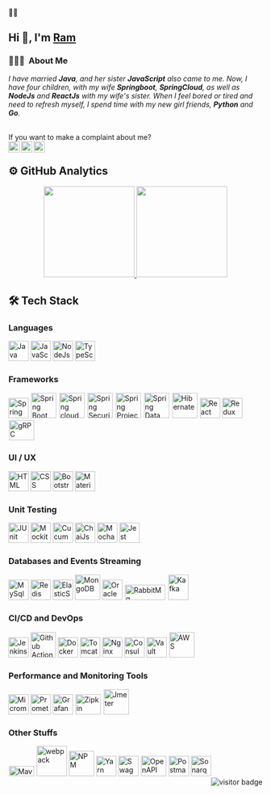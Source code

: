 🌱🔭
## Hi 👋, I'm <a href="https://in.linkedin.com/in/rammohan222">Ram</a>
<!--### Hi there 👋-->
### 👨🏻‍💻 &nbsp;About Me 

<p>
  <i>
I have married <strong>Java</strong>, and her sister <strong>JavaScript</strong> also came to me. Now, I have four children, with my wife <strong>Springboot</strong>, <strong>SpringCloud</strong>, as well as <strong>NodeJs</strong> and <strong>ReactJs</strong> with my wife's sister. When I feel bored or tired and need to refresh myself, I spend time with my new girl friends, <strong>Python</strong> and <strong>Go</strong>.
  </i>
</p>
 
<br>

<div>
If you want to make a complaint about me? 
</div>
<a href="mailto:ram222mohan@gmail.com">
  <img align="left" alt="Ram's Gmail" width="22px" src="https://cdn.jsdelivr.net/npm/simple-icons@3.4.0/icons/gmail.svg" />
</a>
<a href="https://www.linkedin.com/in/rammohan222/">
  <img align="left" alt="Ram's LinkdeIN" width="22px" src="https://cdn.jsdelivr.net/npm/simple-icons@v3/icons/linkedin.svg" />
</a>
<!-- 
<a href="https://twitter.com/rammohan222">
  <img align="left" alt="Ram| Twitter" width="22px" src="https://cdn.jsdelivr.net/npm/simple-icons@v3/icons/twitter.svg" />
</a> 
-->
<a href="https://blog.ram222mohan.com/">
  <img align="left" alt="ram222mohan's blog" width="22px" src="https://cdn.jsdelivr.net/npm/simple-icons@3.4.0/icons/hashnode.svg" />
</a>

<br />

## ⚙ GitHub Analytics

<p align="center">
<a href="https://github.com/rammohan222">
  <img height="180em" src="https://github-readme-stats-eight-theta.vercel.app/api?username=rammohan222&show_icons=true&theme=cobalt&include_all_commits=true&count_private=true"/>
  <img height="180em" src="https://github-readme-stats-eight-theta.vercel.app/api/top-langs/?username=rammohan222&layout=compact&langs_count=8&theme=cobalt"/>
</a>
</p>

## 🛠 Tech Stack

### Languages
<!-- 
For Icon's
https://github.com/tandpfun/skill-icons 
https://github.com/marwin1991/profile-technology-icons
-->
<div>
  <img title="Java" src="https://skillicons.dev/icons?i=java" width="40px">
  <img title ="JavaScript" src="https://skillicons.dev/icons?i=js" width="40px">
  <img title="NodeJs" src="https://skillicons.dev/icons?i=nodejs" width="40px">
  <img title ="TypeScript" src="https://skillicons.dev/icons?i=ts" width="40px">
</div>

### Frameworks

<div>
<img title="Spring" src="https://user-images.githubusercontent.com/25181517/117201470-f6d56780-adec-11eb-8f7c-e70e376cfd07.png" width="40px">
<img title="Spring Boot" src="https://pbs.twimg.com/profile_images/1235868806079057921/fTL08u_H_400x400.png" width="50px" style="border: 1px solid white">
<img title="Spring cloud" src="https://avatars.githubusercontent.com/u/8216893?s=200&v=4" width="50px" style="border: 1px solid white">
<img title="Spring Security" src="https://pbs.twimg.com/profile_images/1235983944463585281/AWCKLiJh_400x400.png" width="50px" style="border: 1px solid white">
<img title="Spring Project Reactor" src="https://pbs.twimg.com/profile_images/1235875169127796736/yuLH2iKt_400x400.png" width="50px" style="border: 1px solid white">
<img title="Spring Data" src="https://pbs.twimg.com/profile_images/1235945452304031744/w55Uc_O9_400x400.png" width="50px" height="50px" style="border: 1px solid white">
<img title="Hibernate" src="https://hibernate.org//images/hibernate-logo.svg" width="50px" height="50px" style="border: 1px solid white">
  
<!-- <img title="Flutter" src="https://logo.letskhabar.com/img?tool=flutter" width="50px"> -->
<!-- <img title="GraphQL" src="https://logo.letskhabar.com/img?tool=graphql" width="50px"> -->
<img title="React" src="https://user-images.githubusercontent.com/25181517/183897015-94a058a6-b86e-4e42-a37f-bf92061753e5.png" width="40px">
<img title="Redux" src="https://skillicons.dev/icons?i=redux&theme=light" width="40px">
<!-- <img title="gRPC" src="https://rsocket.io/img/r-socket-pink.svg" width="50px" height="40px" style="border: 1px solid white"> -->
<img title="gRPC" src="https://grpc.io/img/logos/grpc-icon-color.png" width="50px" height="40px" style="border: 1px solid white">
<!-- <img title="TestContainers" src="https://d33wubrfki0l68.cloudfront.net/13c9a4b570398ec611da4ec48085caaa48c5f2d2/39fb0/logo.svg" width="50px" height="40px" style="border: 1px solid white"> -->
<!-- <img title="AWS Serverless" src="https://pbs.twimg.com/profile_images/877479427717902336/M2tspeaW_400x400.jpg" width="50px" height="40px" style="border: 1px solid white"> -->
</div>

### UI / UX
<div>
  <img title="HTML" src="https://user-images.githubusercontent.com/25181517/192158954-f88b5814-d510-4564-b285-dff7d6400dad.png" width="40px">
  <img title ="CSS" src="https://user-images.githubusercontent.com/25181517/183898674-75a4a1b1-f960-4ea9-abcb-637170a00a75.png" width="40px">
  <img title="Bootstrap" src="https://user-images.githubusercontent.com/25181517/183898054-b3d693d4-dafb-4808-a509-bab54cf5de34.png" width="40px">
  <img title ="Material UI" src="https://user-images.githubusercontent.com/25181517/189716630-fe6c084c-6c66-43af-aa49-64c8aea4a5c2.png" width="40px">
</div>  

### Unit Testing
<div>
  <img title="JUnit" src="https://user-images.githubusercontent.com/25181517/117533873-484d4480-afef-11eb-9fad-67c8605e3592.png" width="40px">
  <img title ="Mockito" src="https://user-images.githubusercontent.com/25181517/183892181-ad32b69e-3603-418c-b8e7-99e976c2a784.png" width="40px">
  <img title="Cucumber" src="https://user-images.githubusercontent.com/25181517/184117353-4b437677-c4bb-4f4c-b448-af4920576732.png" width="40px">
  <img title ="ChaiJs" src="https://user-images.githubusercontent.com/25181517/201476472-d2f5f644-cfc9-43e5-96d3-c8f40f18b5cb.png" width="40px">
  <img title ="MochaJs" src="https://user-images.githubusercontent.com/25181517/201476630-f47cfff6-fdee-4ee1-9092-1793b71b1ca3.png" width="40px">
  <img title="Jest" src="https://user-images.githubusercontent.com/25181517/187955005-f4ca6f1a-e727-497b-b81b-93fb9726268e.png" width="40px" >
</div>  

### Databases and Events Streaming

<div>
<img title="MySql" src="https://user-images.githubusercontent.com/25181517/183896128-ec99105a-ec1a-4d85-b08b-1aa1620b2046.png" width="40px">
<img title="Redis" src="https://user-images.githubusercontent.com/25181517/182884894-d3fa6ee0-f2b4-4960-9961-64740f533f2a.png" width="40px">
<!-- <img title="Liquibase" src="https://www.liquibase.org/wp-content/uploads/sites/6/2020/05/Liquibase_community_logo_horizontal_RGB.png" width="50px" height="20px" style="border: 1px solid white"> -->
<img title="ElasticSearch" src="https://user-images.githubusercontent.com/25181517/183569191-f32cdf03-673f-4ae3-809b-3a8b376bb8a2.png" width="40px">
<img title="MongoDB" src="https://user-images.githubusercontent.com/25181517/182884177-d48a8579-2cd0-447a-b9a6-ffc7cb02560e.png" width="50px">
<img title="Oracle" src="https://user-images.githubusercontent.com/25181517/117208736-bdedc080-adf5-11eb-912f-61c7d43705f6.png" width="40px">
<!-- <img title="PostgresSql" src="https://logo.letskhabar.com/img?tool=postgresql" width="50px"> -->
<!-- <img title="MariaDB" src="https://logo.letskhabar.com/img?tool=mariadb" width="50px"> -->
<img title="RabbitMq" src="https://upload.wikimedia.org/wikipedia/commons/7/71/RabbitMQ_logo.svg" width="80px" height="30px" style="border: 1px solid white">
<img title="Kafka" src="https://pbs.twimg.com/profile_images/781633389577195521/kazUJooF_400x400.jpg" width="40px" height="50px" style="border: 1px solid white">
<!-- <img title="Neo4j" src="https://dist.neo4j.com/wp-content/uploads/neo4j_logo_globe1.png" width="50px" height="50px" style="border: 1px solid white"> -->
</div>

### CI/CD and DevOps

<div>
<img title="Jenkins" src="https://user-images.githubusercontent.com/25181517/179090274-733373ef-3b59-4f28-9ecb-244bea700932.png" width="40px">
<!-- <img title="Travis" src="https://logo.letskhabar.com/img?tool=travis" width="50px"> -->
<img title="Github Actions" src="https://avatars.githubusercontent.com/u/44036562?s=200&v=4" width="50px">
<!-- <img title="GitLab" src="https://pbs.twimg.com/profile_images/1447275762738941961/wGTPEw7B_400x400.jpg" width="50px"> -->
<img title="Docker" src="https://user-images.githubusercontent.com/25181517/117207330-263ba280-adf4-11eb-9b97-0ac5b40bc3be.png" width="40px">
  <img title="Tomcat" src="https://user-images.githubusercontent.com/25181517/183894676-137319b5-1364-4b6a-ba4f-e9fc94ddc4aa.png" width="40px">
  <img title="Nginx" src="https://user-images.githubusercontent.com/25181517/183345125-9a7cd2e6-6ad6-436f-8490-44c903bef84c.png" width="40px">
  <img title="Consul" src="https://user-images.githubusercontent.com/25181517/187087692-1b80b31c-5cd6-4fd5-aa24-d07e38a6897f.png" width="40px">
  <img title="Vault" src="https://user-images.githubusercontent.com/25181517/183345124-0948a5e0-5326-495f-824f-b99d3aee5467.png" width="40px">
<!-- <img title="Kubernetes" src="https://logo.letskhabar.com/img?tool=kubernetes" width="50px"> -->
<!-- <img title="Helm" src="https://helm.sh/img/helm.svg" width="50px" height="50px" style="border: 1px solid white"> -->
<!-- <img title="FluxCD" src="https://pbs.twimg.com/profile_images/1331259245585690628/i-M9zkgc_400x400.jpg" width="50px" height="50px" style="border: 1px solid white"> -->
<!-- <img title="Istio" src="https://istio.io/latest/img/istio-whitelogo-bluebackground-unframed.svg" width="50px" height="50px" style="border: 1px solid white"> -->
<img title="AWS" src="https://upload.wikimedia.org/wikipedia/commons/thumb/9/93/Amazon_Web_Services_Logo.svg/1280px-Amazon_Web_Services_Logo.svg.png" width="50px" height="50px" style="border: 1px solid white">
</div>

### Performance and Monitoring Tools

<div>
<!-- <img title="Gattling" src="https://gatling.io/wp-content/uploads/2019/06/Gatling-new-design.png" width="50px" height="40px" style="border: 1px solid white"> -->
<img title="Micrometer" src="https://user-images.githubusercontent.com/25181517/185157723-1ca89950-665d-467c-b653-953559daa1c7.png" width="40px">
<img title="Prometheus" src="https://user-images.githubusercontent.com/25181517/182534182-c510199a-7a4d-4084-96e3-e3db2251bbce.png" width="40px">
<img title="Grafana" src="https://user-images.githubusercontent.com/25181517/182534075-4962068b-4407-46c2-ac67-ddcb86af30cc.png" width="40px">
<img title="Zipkin" src="https://pbs.twimg.com/profile_images/2284456438/8leuukuhknbc8fj0eg42_400x400.png" width="50px" height="40px" style="border: 1px solid white">
<!-- <img title="K6" src="https://k6.io/images/landscape-icon.png" width="50px" height="40px" style="border: 1px solid white"> -->
<img title="Jmeter" src="https://pbs.twimg.com/profile_images/721661302196842496/8mAJQD05_400x400.jpg" width="50px" height="50px" style="border: 1px solid white">
<!-- <img title="Filebeat" src="https://www.fluentd.org/images/miscellany/fluentd-logo.png" width="50px" height="40px" style="border: 1px solid white"> -->
</div>


### Other Stuffs

<div>
<img title="Maven" src="https://maven.apache.org/images/maven-logo-black-on-white.png" height="20px" width="50px" style="border: 1px solid white">
<img title="webpack" src="https://user-images.githubusercontent.com/25181517/187955008-981340e6-b4cc-441b-80cf-7a5e94d29e7e.png" width="60px" />
<img title="NPM" src="https://user-images.githubusercontent.com/25181517/121401671-49102800-c959-11eb-9f6f-74d49a5e1774.png" width="50px">
<img title="Yarn" src="https://user-images.githubusercontent.com/25181517/183049794-a3dfaddd-22ee-4ffe-b0b4-549ccd4879f9.png" width="40px" >
<!-- <img title="Jhipster" src="https://upload.wikimedia.org/wikipedia/commons/5/56/JHipster-logo.png" width="50px" height="40px" style="border: 1px solid white"> -->
<!-- <img title="Debezium" src="https://pbs.twimg.com/profile_images/790917668517752832/IkKA5JgJ_400x400.jpg" width="50px" height="40px" style="border: 1px solid white"> -->
<!-- <img title="Keycloak" src="https://aws1.discourse-cdn.com/free1/uploads/keycloak/original/1X/eb342909d95cf32cbb7517610022c6a0046a9ffb.png" width="50px" height="40px" style="border: 1px solid white"> -->
<img title="Swagger" src="https://user-images.githubusercontent.com/25181517/186711335-a3729606-5a78-4496-9a36-06efcc74f800.png" width="40px" >  
<img title="OpenAPI" src="https://pbs.twimg.com/profile_images/950508436935995393/L8C2-2bd_400x400.jpg" width="50px" height="40px" style="border: 1px solid white">
<img title="Postman" src="https://user-images.githubusercontent.com/25181517/192109061-e138ca71-337c-4019-8d42-4792fdaa7128.png" width="40px">
<img title="Sonarqube" src="https://user-images.githubusercontent.com/25181517/184146221-671413cb-b1ae-47db-a232-b37c99281516.png" width="40px">
</div>

<img src="https://visitor-badge.glitch.me/badge?page_id=rammohan222.visitor-badge" alt="visitor badge" align="right"/>
